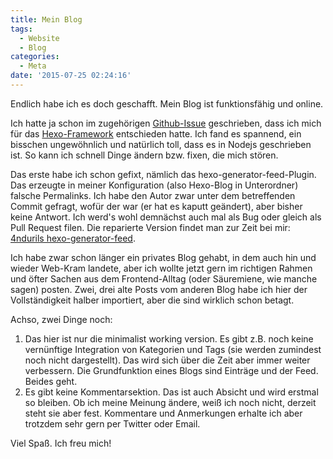 ```yaml
---
title: Mein Blog
tags:
  - Website
  - Blog
categories:
  - Meta
date: '2015-07-25 02:24:16'
---
```


Endlich habe ich es doch geschafft. Mein Blog ist funktionsfähig und online.

Ich hatte ja schon im zugehörigen [Github-Issue](https://github.com/4nduril/my-website/issues/5) geschrieben, dass ich mich für das [Hexo-Framework](https://hexo.io) entschieden hatte. Ich fand es spannend, ein bisschen ungewöhnlich und natürlich toll, dass es in Nodejs geschrieben ist. So kann ich schnell Dinge ändern bzw. fixen, die mich stören.

Das erste habe ich schon gefixt, nämlich das hexo-generator-feed-Plugin. Das erzeugte in meiner Konfiguration (also Hexo-Blog in Unterordner) falsche Permalinks. Ich habe den Autor zwar unter dem betreffenden Commit gefragt, wofür der war (er hat es kaputt geändert), aber bisher keine Antwort. Ich werd's wohl demnächst auch mal als Bug oder gleich als Pull Request filen. Die reparierte Version findet man zur Zeit bei mir: [4ndurils hexo-generator-feed](https://github.com/4nduril/hexo-generator-feed).

Ich habe zwar schon länger ein privates Blog gehabt, in dem auch hin und wieder Web-Kram landete, aber ich wollte jetzt gern im richtigen Rahmen und öfter Sachen aus dem Frontend-Alltag (oder Säuremiene, wie manche sagen) posten. Zwei, drei alte Posts vom anderen Blog habe ich hier der Vollständigkeit halber importiert, aber die sind wirklich schon betagt.

Achso, zwei Dinge noch:
1. Das hier ist nur die minimalist working version. Es gibt z.B. noch keine vernünftige Integration von Kategorien und Tags (sie werden zumindest noch nicht dargestellt). Das wird sich über die Zeit aber immer weiter verbessern. Die Grundfunktion eines Blogs sind Einträge und der Feed. Beides geht.
2. Es gibt keine Kommentarsektion. Das ist auch Absicht und wird erstmal so bleiben. Ob ich meine Meinung ändere, weiß ich noch nicht, derzeit steht sie aber fest. Kommentare und Anmerkungen erhalte ich aber trotzdem sehr gern per Twitter oder Email.

Viel Spaß. Ich freu mich!
